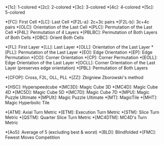 <!-- n^4 piece types -->
*[1c]: 1-colored
*[2c]: 2-colored
*[3c]: 3-colored
*[4c]: 4-colored
*[5c]: 5-colored

<!-- 4D stages and alg sets -->
*[FC]: First Cell
*[LC]: Last Cell
*[F2L-a]: 2c+3c pairs
*[F2L-b]: 3c+4c pairs
*[OLC]: Orientation of the Last Cell
*[PLC]: Permutation of the Last Cell
*[P4L]: Permutation of 4 Layers
*[PBLBC]: Permutation of Both Layers of Both Cells
*[OBC]: Orient Both Cells

<!-- 3D stages and alg sets -->
*[FL]: First Layer
*[LL]: Last Layer
*[OLL]: Orientation of the Last Layer
*[PLL]: Permutation of the Last Layer
*[EO]: Edge Orientation
*[EP]: Edge Permutation
*[CO]: Corner Orientation
*[CP]: Corner Permutation
*[EOLL]: Edge Orientation of the Last Layer
*[OCLL]: Corner Orientation of the Last Layer (preserves edge orientation)
*[PBL]: Permutation of Both Layers

<!-- 3D methods -->
*[CFOP]: Cross, F2L, OLL, PLL
*[ZZ]: Zbigniew Zborowski's method

<!-- Software -->
*[HSC]: Hyperspeedcube
*[MC3D]: Magic Cube 3D
*[MC4D]: Magic Cube 4D
*[MC5D]: Magic Cube 5D
*[MC7D]: Magic Cube 7D
*[MPU]: Magic Puzzle Ultimate
*[MPUlt]: Magic Puzzle Ultimate
*[MT]: MagicTile
*[MHT]: Magic Hyperbolic Tile

<!-- Turn metrics -->
*[ATM]: Axial Turn Metric
*[ETM]: Execution Turn Metric
*[STM]: Slice Turn Metric
*[QSTM]: Quarter Slice Turn Metric
*[MC4DTM]: MC4D's Turn Metric

<!-- Misc. -->
*[Ao5]: Average of 5 (excluding best & worst)
*[BLD]: Blindfolded
*[FMC]: Fewest Moves Competition
